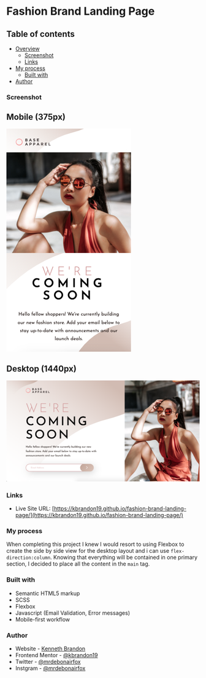 # Fashion Brand Landing Page
## Table of contents

- [Overview](#overview)
  - [Screenshot](#screenshot)
  - [Links](#links)
- [My process](#my-process)
  - [Built with](#built-with)
- [Author](#author)





### Screenshot

## Mobile (375px)
![](./images/mobile-screenshot.png)

## Desktop (1440px)
![](./images/desktop-screenshot.png)





### Links

- Live Site URL: [https://kbrandon19.github.io/fashion-brand-landing-page/](https://kbrandon19.github.io/fashion-brand-landing-page/)

### My process

When completing this project I knew I would resort to using Flexbox to create the side by side view for the 
desktop layout and i can use `flex-direction:column`. Knowing that everything will be contained in one primary section, I decided to place all the content in the `main` tag. 

### Built with

- Semantic HTML5 markup
- SCSS
- Flexbox
- Javascript (Email Validation, Error messages)
- Mobile-first workflow


### Author

- Website - [Kenneth Brandon](https://www.your-site.com)
- Frontend Mentor - [@kbrandon19](https://www.frontendmentor.io/profile/kbrandon19)
- Twitter - [@mrdebonairfox](https://www.twitter.com/mrdebonairfox)
- Instgram - [@mrdebonairfox](https://www.instagram.com/mrdebonairfox)


